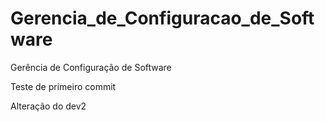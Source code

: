 # Gerencia_de_Configuracao_de_Software
Gerência de Configuração de Software

Teste de primeiro commit

Alteração do dev2